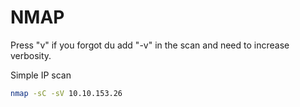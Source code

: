 # NMAP

Press "v" if you forgot du add "-v" in the scan and need to increase verbosity.

Simple IP scan

```sh
nmap -sC -sV 10.10.153.26
```